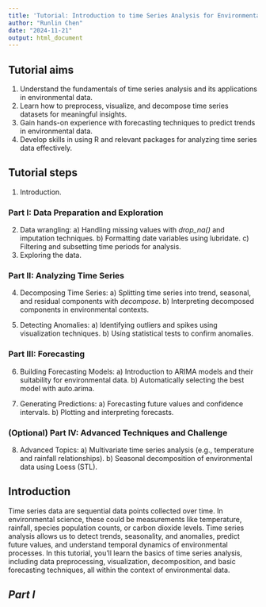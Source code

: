 ```yaml
---
title: 'Tutorial: Introduction to time Series Analysis for Environmental Data'
author: "Runlin Chen"
date: "2024-11-21"
output: html_document
---
```


## Tutorial aims 

1. Understand the fundamentals of time series analysis and its applications in environmental data.
2. Learn how to preprocess, visualize, and decompose time series datasets for meaningful insights.
3. Gain hands-on experience with forecasting techniques to predict trends in environmental data.
4. Develop skills in using R and relevant packages for analyzing time series data effectively.

## Tutorial steps
1. Introduction.
### Part I: Data Preparation and Exploration
2. Data wrangling:
a) Handling missing values with _drop_na()_ and imputation techniques.
b) Formatting date variables using lubridate.
c) Filtering and subsetting time periods for analysis.
3. Exploring the data.

### Part II: Analyzing Time Series
4. Decomposing Time Series:
a) Splitting time series into trend, seasonal, and residual components with _decompose_.
b) Interpreting decomposed components in environmental contexts.

5. Detecting Anomalies:
a) Identifying outliers and spikes using visualization techniques.
b) Using statistical tests to confirm anomalies.

### Part III: Forecasting
6. Building Forecasting Models:
a) Introduction to ARIMA models and their suitability for environmental data.
b) Automatically selecting the best model with auto.arima.

7. Generating Predictions:
a) Forecasting future values and confidence intervals.
b) Plotting and interpreting forecasts.

### (Optional) Part IV: Advanced Techniques and Challenge
8. Advanced Topics:
a) Multivariate time series analysis (e.g., temperature and rainfall relationships).
b) Seasonal decomposition of environmental data using Loess (STL).

## Introduction
Time series data are sequential data points collected over time. In environmental science, these could be measurements like temperature, rainfall, species population counts, or carbon dioxide levels. Time series analysis allows us to detect trends, seasonality, and anomalies, predict future values, and understand temporal dynamics of environmental processes. In this tutorial, you’ll learn the basics of time series analysis, including data preprocessing, visualization, decomposition, and basic forecasting techniques, all within the context of environmental data.

## _Part I_
